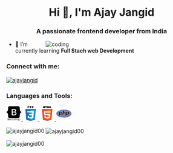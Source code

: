 <h1 align="center">Hi 👋, I'm Ajay Jangid</h1>
<h3 align="center">A passionate frontend developer from India</h3>

<img align="right" alt="coding" width="400" src="https://media3.giphy.com/media/qgQUggAC3Pfv687qPC/200.webp?cid=ecf05e47c6ue3u4z3j622ljqhj1360wrp95qmmip691278qd&ep=v1_gifs_search&rid=200.webp&ct=g">

- 🌱 I’m currently learning **Full Stach web Development**

<h3 align="left">Connect with me:</h3>
<p align="left">
<a href="https://linkedin.com/in/ajayjangid" target="blank"><img align="center" src="https://raw.githubusercontent.com/rahuldkjain/github-profile-readme-generator/master/src/images/icons/Social/linked-in-alt.svg" alt="ajayjangid" height="30" width="40" /></a>
</p>

<h3 align="left">Languages and Tools:</h3>
<p align="left"> <a href="https://getbootstrap.com" target="_blank" rel="noreferrer"> <img src="https://raw.githubusercontent.com/devicons/devicon/master/icons/bootstrap/bootstrap-plain-wordmark.svg" alt="bootstrap" width="40" height="40"/> </a> <a href="https://www.w3schools.com/css/" target="_blank" rel="noreferrer"> <img src="https://raw.githubusercontent.com/devicons/devicon/master/icons/css3/css3-original-wordmark.svg" alt="css3" width="40" height="40"/> </a> <a href="https://www.w3.org/html/" target="_blank" rel="noreferrer"> <img src="https://raw.githubusercontent.com/devicons/devicon/master/icons/html5/html5-original-wordmark.svg" alt="html5" width="40" height="40"/> </a> <a href="https://www.php.net" target="_blank" rel="noreferrer"> <img src="https://raw.githubusercontent.com/devicons/devicon/master/icons/php/php-original.svg" alt="php" width="40" height="40"/> </a> </p>

<p><img align="left" src="https://github-readme-stats.vercel.app/api/top-langs?username=ajayjangid00&show_icons=true&locale=en&layout=compact" alt="ajayjangid00" /></p>

<p>&nbsp;<img align="center" src="https://github-readme-stats.vercel.app/api?username=ajayjangid00&show_icons=true&locale=en" alt="ajayjangid00" /></p>

<p><img align="center" src="https://github-readme-streak-stats.herokuapp.com/?user=ajayjangid00&" alt="ajayjangid00" /></p>
